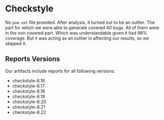 # Checkstyle

No `pom.xml` file provided. After analysis, it turned out to be an outlier. The part for which we were able to generate covered 40 bugs. All of them were in the non covered part. Which was understandable given it had 98% coverage. But it was acting as an outlier in affecting our results, so we skipped it.

## Reports Versions

Our artifacts include reports for all following versions:

* checkstyle-8.16
* checkstyle-8.17
* checkstyle-8.18
* checkstyle-8.19
* checkstyle-8.20
* checkstyle-8.21
* checkstyle-8.22
